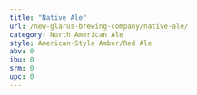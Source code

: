 ```yaml
---
title: "Native Ale"
url: /new-glarus-brewing-company/native-ale/
category: North American Ale
style: American-Style Amber/Red Ale
abv: 0
ibu: 0
srm: 0
upc: 0
---
```


